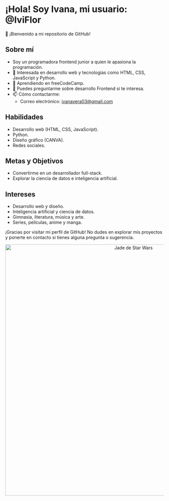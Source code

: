 # ¡Hola! Soy Ivana, mi usuario: @IviFlor

👋 ¡Bienvenido a mi repositorio de GitHub!

## Sobre mí

- Soy un programadora frontend junior a quien le apasiona la programación.
- 👀 Interesada en desarrollo web y tecnologías como HTML, CSS, JavaScript y Python.
- 🌱 Aprendiendo en freeCodeCamp.
- 💬 Puedes preguntarme sobre desarrollo Frontend si te interesa.
- 📫 Cómo contactarme:
  - Correo electrónico: [ivanavera03@gmail.com](mailto:ivanavera03@gmail.com)

## Habilidades

- Desarrollo web (HTML, CSS, JavaScript).
- Python.
- Diseño gráfico (CANVA).
- Redes sociales.

## Metas y Objetivos

- Convertirme en un desarrollador full-stack.
- Explorar la ciencia de datos e inteligencia artificial.

## Intereses

- Desarrollo web y diseño.
- Inteligencia artificial y ciencia de datos.
- Gimnasia, literatura, música y arte.
- Series, películas, anime y manga.

¡Gracias por visitar mi perfil de GitHub! No dudes en explorar mis proyectos y ponerte en contacto si tienes alguna pregunta o sugerencia.

<p align="center">
  <img src="https://neosabers.com/wp-content/uploads/2022/12/image-37-1024x558.png" alt="Jade de Star Wars" width="800" height="800">
</p>

<!---
IviFlor/IviFlor is a ✨ special ✨ repository because its `README.md` (this file) appears on your GitHub profile.
You can click the Preview link to take a look at your changes.
--->
